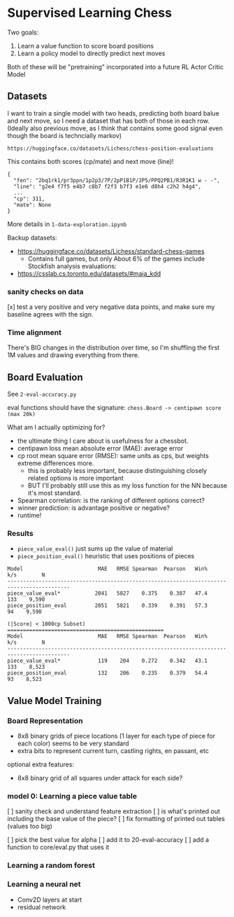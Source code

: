 # Supervised Learning Chess

Two goals:
1. Learn a value function to score board positions
2. Learn a policy model to directly predict next moves

Both of these will be "pretraining" incorporated into a future RL Actor Critic Model

## Datasets
I want to train a single model with two heads, predicting both board balue and next move,
so I need a dataset that has both of those in each row. (Ideally also previous move, as I
think that contains some good signal even though the board is techncially markov)

`https://huggingface.co/datasets/Lichess/chess-position-evaluations`

This contains both scores (cp/mate) and next move (line)!

```
{
  "fen": "2bq1rk1/pr3ppn/1p2p3/7P/2pP1B1P/2P5/PPQ2PB1/R3R1K1 w - -",
  "line": "g2e4 f7f5 e4b7 c8b7 f2f3 b7f3 e1e6 d8h4 c2h2 h4g4",
  ...
  "cp": 311,
  "mate": None
}
```

More details in `1-data-exploration.ipynb`

Backup datasets:
- https://huggingface.co/datasets/Lichess/standard-chess-games
    - Contains full games, but only About 6% of the games include Stockfish analysis evaluations: 
- https://csslab.cs.toronto.edu/datasets/#maia_kdd

### sanity checks on data 
[x] test a very positive and very negative data points, and make sure my baseline agrees with the sign.

### Time alignment
There's BIG changes in the distribution over time, so I'm shuffling the first 1M values and drawing everything from there.

## Board Evaluation

See `2-eval-accuracy.py`

eval functions should have the signature: `chess.Board -> centipawn score (max 20k)`

What am I actually optimizing for?
- the ultimate thing I care about is usefulness for a chessbot.
- centipawn loss mean absolute error (MAE): average error
- cp root mean square error (RMSE): same units as cps, but weights extreme differences more.
  - this is probably less important, because distinguishing closely related options is more important
  - BUT I'll probably still use this as my loss function for the NN because it's most standard.
- Spearman correlation: is the ranking of different options correct?
- winner prediction: is advantage positive or negative?
- runtime!


### Results
- `piece_value_eval()` just sums up the value of material
- `piece_position_eval()` heuristic that uses positions of pieces

```
Model                        MAE   RMSE Spearman  Pearson   Win%      k/s        N
------------------------------------------------------------------------------------------
piece_value_eval*           2041   5827    0.375    0.387   47.4      133    9,590
piece_position_eval         2051   5821    0.339    0.391   57.3       94    9,590

(|Score| < 1000cp Subset)
==================================================
Model                        MAE   RMSE Spearman  Pearson   Win%      k/s        N
------------------------------------------------------------------------------------------
piece_value_eval*            119    204    0.272    0.342   43.1      133    8,523
piece_position_eval          132    206    0.235    0.379   54.4       93    8,523
```

## Value Model Training

### Board Representation
- 8x8 binary grids of piece locations (1 layer for each type of piece for each color) seems to be very standard
- extra bits to represent current turn, castling rights, en passant, etc

optional extra features:
- 8x8 binary grid of all squares under attack for each side?

### model 0: Learning a piece value table
[ ] sanity check and understand feature extraction
[ ] is what's printed out including the base value of the piece?
[ ] fix formatting of printed out tables (values too big)



[ ] pick the best value for alpha
[ ] add it to 20-eval-accuracy
[ ] add a function to core/eval.py that uses it

### Learning a random forest

### Learning a neural net
- Conv2D layers at start
- residual network

